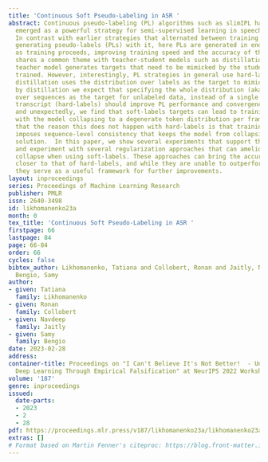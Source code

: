 ```yaml
---
title: 'Continuous Soft Pseudo-Labeling in ASR '
abstract: Continuous pseudo-labeling (PL) algorithms such as slimIPL have recently
  emerged as a powerful strategy for semi-supervised learning in speech recognition.
  In contrast with earlier strategies that alternated between training a model and
  generating pseudo-labels (PLs) with it, here PLs are generated in end-to-end manner
  as training proceeds, improving training speed and the accuracy of the final model.  PL
  shares a common theme with teacher-student models such as distillation in that a
  teacher model generates targets that need to be mimicked by the student model being
  trained. However, interestingly, PL strategies in general use hard-labels, whereas
  distillation uses the distribution over labels as the target to mimic. Inspired
  by distillation we expect that specifying the whole distribution (aka soft-labels)
  over sequences as the target for unlabeled data, instead of a single best pass pseudo-labeled
  transcript (hard-labels) should improve PL performance and convergence. Surprisingly
  and unexpectedly, we find that soft-labels targets can lead to training divergence,
  with the model collapsing to a degenerate token distribution per frame. We hypothesize
  that the reason this does not happen with hard-labels is that training loss on hard-labels
  imposes sequence-level consistency that keeps the model from collapsing to the degenerate
  solution.  In this paper, we show several experiments that support this hypothesis,
  and experiment with several regularization approaches that can ameliorate the degenerate
  collapse when using soft-labels. These approaches can bring the accuracy of soft-labels
  closer to that of hard-labels, and while they are unable to outperform them yet,
  they serve as a useful framework for further improvements.
layout: inproceedings
series: Proceedings of Machine Learning Research
publisher: PMLR
issn: 2640-3498
id: likhomanenko23a
month: 0
tex_title: 'Continuous Soft Pseudo-Labeling in ASR '
firstpage: 66
lastpage: 84
page: 66-84
order: 66
cycles: false
bibtex_author: Likhomanenko, Tatiana and Collobert, Ronan and Jaitly, Navdeep and
  Bengio, Samy
author:
- given: Tatiana
  family: Likhomanenko
- given: Ronan
  family: Collobert
- given: Navdeep
  family: Jaitly
- given: Samy
  family: Bengio
date: 2023-02-28
address:
container-title: Proceedings on "I Can't Believe It's Not Better!  - Understanding
  Deep Learning Through Empirical Falsification" at NeurIPS 2022 Workshops
volume: '187'
genre: inproceedings
issued:
  date-parts:
  - 2023
  - 2
  - 28
pdf: https://proceedings.mlr.press/v187/likhomanenko23a/likhomanenko23a.pdf
extras: []
# Format based on Martin Fenner's citeproc: https://blog.front-matter.io/posts/citeproc-yaml-for-bibliographies/
---
```

